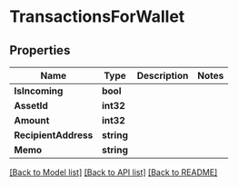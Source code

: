 # TransactionsForWallet

## Properties
Name | Type | Description | Notes
------------ | ------------- | ------------- | -------------
**IsIncoming** | **bool** |  | 
**AssetId** | **int32** |  | 
**Amount** | **int32** |  | 
**RecipientAddress** | **string** |  | 
**Memo** | **string** |  | 

[[Back to Model list]](../README.md#documentation-for-models) [[Back to API list]](../README.md#documentation-for-api-endpoints) [[Back to README]](../README.md)


